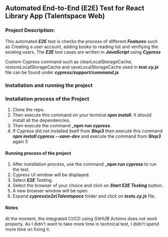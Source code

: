 ## Automated End-to-End (E2E) Test for React Library App (Talentspace Web)

### Project Description:

This automated **_E2E_** test is checks the process of different **_Features_** such as Creating a user account, adding books to reading list and verifiying the existing users. The **_E2E_** test cases are written in **_JavaScript_** using **_Cypress_**

Custom Cypress command such as clearLocalStorageCache, restoreLocalStorageCache and saveLocalStorageCache used in **_test.cy.js_** file can be found under **_cypress/support/command.js_**

### Installation and running the project

### Installation process of the Project

1. Clone the repo.
2. Then execute this command on your terminal
   **_npm install_**. It should install all the dependencies.
3. Then execute the command **\_npm run cypress**.
4. If Cypress did not installed itself from **_Step3_** then execute this command **_npm install cypress --save-dev_** and execute the command from **_Step3_** again
   5

#### Running process of the project

1. After installation process, use the command **\_npm run cypress** to run the test.
2. Cypress UI window will be displayed.
3. Select **_E2E_** Testing.
4. Select the browser of your choice and click on **_Start E2E Testing_** button.
5. A new browser window will be open.
6. Expand **_cypress\e2e\Talentspace_** folder and click on **_tests.cy.js_** file.

#### Notes

At the moment, the integrated CI/CD using GitHUB Actions does not work properly. As I didn't want to take more time in technical test, I didn't spend more time on fixing it.
